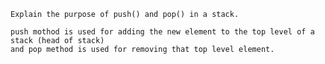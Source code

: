     Explain the purpose of push() and pop() in a stack.

    push mothod is used for adding the new element to the top level of a stack (head of stack)
    and pop method is used for removing that top level element.


